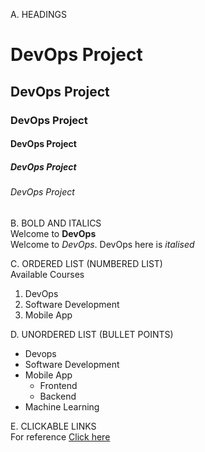 A. HEADINGS

# DevOps Project
## DevOps Project
### DevOps Project
#### DevOps Project
##### DevOps Project
###### DevOps Project


B. BOLD AND ITALICS  
Welcome to **DevOps**  
Welcome to *DevOps*. DevOps here is *italised*

C. ORDERED LIST (NUMBERED LIST)  
Available Courses  
1. DevOps
2. Software Development
3. Mobile App

D. UNORDERED LIST (BULLET POINTS)  
- Devops
- Software Development
- Mobile App
  - Frontend
  - Backend
- Machine Learning

E. CLICKABLE LINKS  
For reference [Click here](www.yahoo.com)
